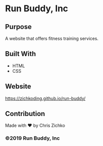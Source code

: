 # Run Buddy, Inc

## Purpose
A website that offers fitness training services.

## Built With
* HTML
* CSS

## Website
https://zichkoding.github.io/run-buddy/

## Contribution
Made with :heart: by Chris Zichko

### ©️2019 Run Buddy, Inc
